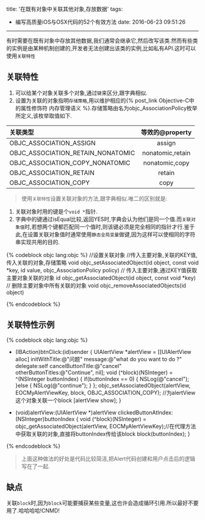 title: '在既有对象中关联其他对象,存放数据'
tags:
- 编写高质量iOS与OSX代码的52个有效方法
date: 2016-06-23 09:51:26
---

有时需要在既有对象中存放其他数据,我们通常会继承它,然后改写该类.然而有些类的实例是由某种机制创建的,开发者无法创建出该类的实例,比如私有API.这时可以使用`关联特性`
## 关联特性
1. 可以给某个对象关联多个对象,通过`键`来区分,跟字典相似.
2. 设置为关联的对象指明`存储策略`,用以维护相应的{% post_link Objective-C中的属性修饰符 内存管理语义 %}.存储策略由名为objc_AssociationPolicy枚举所定义,该枚举取值如下.

| 关联类型 | 等效的@property |
| :-----|:---:|
|OBJC_ASSOCIATION_ASSIGN| assign |
|OBJC_ASSOCIATION_RETAIN_NONATOMIC| nonatomic,retain |
|OBJC_ASSOCIATION_COPY_NONATOMIC| nonatomic,copy |
|OBJC_ASSOCIATION_RETAIN| retain |
|OBJC_ASSOCIATION_COPY| copy |

> 使用`关联特性`设置关联对象的方法,跟字典相似.唯二的区别就是:
1. 关联对象时用的键是个`void *`指针.
2. 字典中的键通过isEqual比较,返回YES时,字典会认为他们是同一个值.而`关联对象值`时,若想两个键都匹配同一个值时,则该键必须是完全相同的指针才行.鉴于此,在设置关联对象值时通常使用`静态全局变量`做键,因为这样可以使相同的字符串实现共用的目的.

{% codeblock objc lang:objc %}
//设置关联对象
//传入主要对象,关联的KEY值,传入关联的对象,存储策略
void objc_setAssociatedObject(id object, const void *key, id value, objc_AssociationPolicy policy)
// 传入主要对象,通过KEY值获取主要对象关联的对象
id objc_getAssociatedObject(id object, const void *key)
// 删除主要对象中所有关联的对象
void objc_removeAssociatedObjects(id object)

{% endcodeblock %}

## 关联特性示例

{% codeblock objc lang:objc %}

- (IBAction)btnClick:(id)sender {
    UIAlertView *alertView = [[UIAlertView alloc] initWithTitle:@"问题" message:@"what do you want to do ?" delegate:self cancelButtonTitle:@"cancel" otherButtonTitles:@"Continue", nil];
    void (^block)(NSInteger) = ^(NSInteger buttonIndex)
    {
        if(buttonIndex == 0)
        {
            NSLog(@"cancel");
        }else
        {
            NSLog(@"continue");
        }
    };
    objc_setAssociatedObject(alertView, EOCMyAlertViewKey, block, OBJC_ASSOCIATION_COPY); //为alertView这个对象关联一个block
    [alertView show];
}

- (void)alertView:(UIAlertView *)alertView clickedButtonAtIndex:(NSInteger)buttonIndex
{
    void (^block)(NSInteger) = objc_getAssociatedObject(alertView, EOCMyAlertViewKey);//在代理方法中获取关联的对象,直接将buttonIndex传给该block
    block(buttonIndex);
}

{% endcodeblock %}

> 上面这种做法的好处是代码比较简洁,把Alert代码创建和用户点击后的逻辑写在了一起.

## 缺点

关联`block`时,因为`block`可能要捕获某些变量,这也许会造成循环引用.所以最好不要用了.哈哈哈哈!CNMD!
